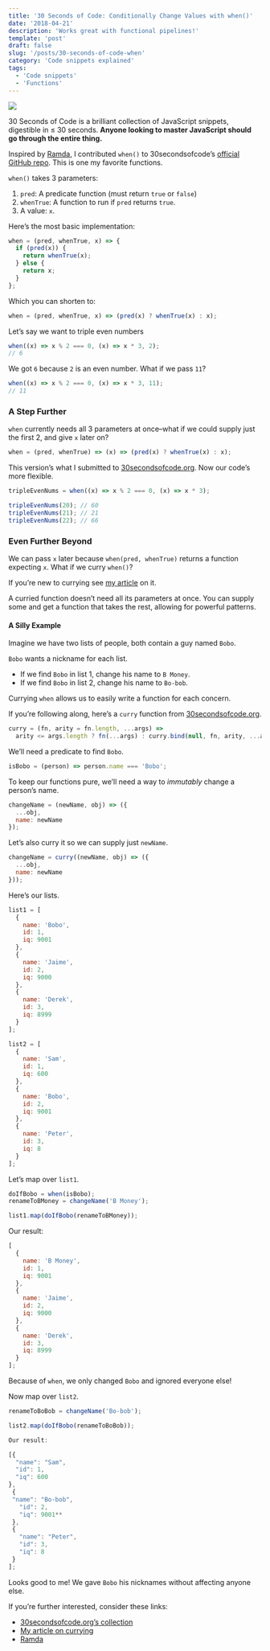 ```yaml
---
title: '30 Seconds of Code: Conditionally Change Values with when()'
date: '2018-04-21'
description: 'Works great with functional pipelines!'
template: 'post'
draft: false
slug: '/posts/30-seconds-of-code-when'
category: 'Code snippets explained'
tags:
  - 'Code snippets'
  - 'Functions'
---
```


![](https://cdn-images-1.medium.com/max/1600/1*Ye9GrpJqOsiaZPbMeZkpGQ.png)

30 Seconds of Code is a brilliant collection of JavaScript snippets, digestible in ≤ 30 seconds. **Anyone looking to master JavaScript should go through the entire thing.**

Inspired by [Ramda](http://ramdajs.com/docs/#when), I contributed `when()` to 30secondsofcode’s [official GitHub repo](https://github.com/Chalarangelo/30-seconds-of-code/pull/652). This is one my favorite functions.

`when()` takes 3 parameters:

1.  `pred`: A predicate function (must return `true` or `false`)
2.  `whenTrue`: A function to run if `pred` returns `true`.
3.  A value: `x`.

Here’s the most basic implementation:

```js
when = (pred, whenTrue, x) => {
  if (pred(x)) {
    return whenTrue(x);
  } else {
    return x;
  }
};
```

Which you can shorten to:

```js
when = (pred, whenTrue, x) => (pred(x) ? whenTrue(x) : x);
```

Let’s say we want to triple even numbers

```js
when((x) => x % 2 === 0, (x) => x * 3, 2);
// 6
```

We got `6` because `2` is an even number. What if we pass `11`?

```js
when((x) => x % 2 === 0, (x) => x * 3, 11);
// 11
```

### A Step Further

`when` currently needs all 3 parameters at once–what if we could supply just the first 2, and give `x` later on?

```js
when = (pred, whenTrue) => (x) => (pred(x) ? whenTrue(x) : x);
```

This version’s what I submitted to [30secondsofcode.org](https://30secondsofcode.org/function#when). Now our code’s more flexible.

```js
tripleEvenNums = when((x) => x % 2 === 0, (x) => x * 3);

tripleEvenNums(20); // 60
tripleEvenNums(21); // 21
tripleEvenNums(22); // 66
```

### Even Further Beyond

We can pass `x` later because `when(pred, whenTrue)` returns a function expecting `x`. What if we curry `when()`?

If you’re new to currying see [my article](https://medium.com/front-end-hacking/how-does-javascripts-curry-actually-work-8d5a6f891499) on it.

A curried function doesn’t need all its parameters at once. You can supply some and get a function that takes the rest, allowing for powerful patterns.

#### A Silly Example

Imagine we have two lists of people, both contain a guy named `Bobo`.

`Bobo` wants a nickname for each list.

- If we find `Bobo` in list 1, change his name to `B Money`.
- If we find `Bobo` in list 2, change his name to `Bo-bob`.

Currying `when` allows us to easily write a function for each concern.

If you’re following along, here’s a `curry` function from [30secondsofcode.org](https://30secondsofcode.org/function#curry).

```js
curry = (fn, arity = fn.length, ...args) =>
  arity <= args.length ? fn(...args) : curry.bind(null, fn, arity, ...args);
```

We’ll need a predicate to find `Bobo`.

```js
isBobo = (person) => person.name === 'Bobo';
```

To keep our functions pure, we’ll need a way to _immutably_ change a person’s name.

```js
changeName = (newName, obj) => ({
  ...obj,
  name: newName
});
```

Let’s also curry it so we can supply just `newName`.

```js
changeName = curry((newName, obj) => ({
  ...obj,
  name: newName
}));
```

Here’s our lists.

```js
list1 = [
  {
    name: 'Bobo',
    id: 1,
    iq: 9001
  },
  {
    name: 'Jaime',
    id: 2,
    iq: 9000
  },
  {
    name: 'Derek',
    id: 3,
    iq: 8999
  }
];

list2 = [
  {
    name: 'Sam',
    id: 1,
    iq: 600
  },
  {
    name: 'Bobo',
    id: 2,
    iq: 9001
  },
  {
    name: 'Peter',
    id: 3,
    iq: 8
  }
];
```

Let’s map over `list1`.

```js
doIfBobo = when(isBobo);
renameToBMoney = changeName('B Money');

list1.map(doIfBobo(renameToBMoney));
```

Our result:

```js
[
  {
    name: 'B Money',
    id: 1,
    iq: 9001
  },
  {
    name: 'Jaime',
    id: 2,
    iq: 9000
  },
  {
    name: 'Derek',
    id: 3,
    iq: 8999
  }
];
```

Because of `when`, we only changed `Bobo` and ignored everyone else!

Now map over `list2`.

```js
renameToBoBob = changeName('Bo-bob');

list2.map(doIfBobo(renameToBoBob));
```

```js
Our result:

[{
  "name": "Sam",
  "id": 1,
  "iq": 600
},
 {
 "name": "Bo-bob",
   "id": 2,
   "iq": 9001**
 },
 {
   "name": "Peter",
   "id": 3,
   "iq": 8
 }
];
```

Looks good to me! We gave `Bobo` his nicknames without affecting anyone else.

If you’re further interested, consider these links:

- [30secondsofcode.org’s collection](https://30secondsofcode.org/array)
- [My article on currying](https://medium.com/front-end-hacking/how-does-javascripts-curry-actually-work-8d5a6f891499)
- [Ramda](http://ramdajs.com/docs/)
